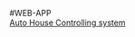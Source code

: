 #WEB-APP </br>
[Auto House Controlling system](https://github.com/Zlatko33Kamenov/Web_API_Auto_House)
